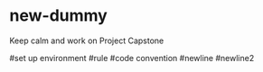 # new-dummy
Keep calm and work on Project Capstone

#set up environment
#rule
#code convention
#newline
#newline2


